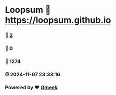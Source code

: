 # Loopsum :link: https://loopsum.github.io 
### :page_facing_up: [2](https://loopsum.github.io/tag.html) 
### :speech_balloon: 0 
### :hibiscus: 1274 
### :alarm_clock: 2024-11-07 23:33:16 
### Powered by :heart: [Gmeek](https://github.com/Meekdai/Gmeek)
